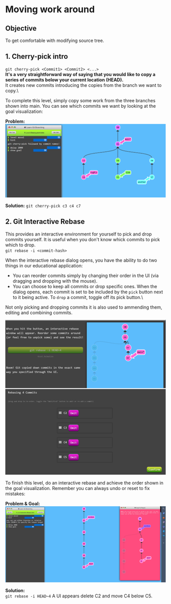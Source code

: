 # Moving work around

## Objective

To get comfortable with modifying source tree.

## 1. Cherry-pick intro

`git cherry-pick <Commit1> <Commit2> <...>`\
**It's a very straightforward way of saying that you would like to copy a series of commits below your current location (HEAD).**\
It creates new commits introducing the copies from the branch we want to copy.\


To complete this level, simply copy some work from the three branches shown into main. You can see which commits we want by looking at the goal visualization:

**Problem:** ![alt text](../../.gitbook/assets/cherrypickproblem.png)

**Solution:** `git cherry-pick c3 c4 c7`

## 2. Git Interactive Rebase

This provides an interactive environment for yourself to pick and drop commits yourself. It is useful when you don't know whick commits to pick which to drop.\
`git rebase -i <commit-hash>`

When the interactive rebase dialog opens, you have the ability to do two things in our educational application:

* You can reorder commits simply by changing their order in the UI (via dragging and dropping with the mouse).
* You can choose to keep all commits or drop specific ones. When the dialog opens, each commit is set to be included by the `pick` button next to it being active. To `drop` a commit, toggle off its pick button.\


Not only picking and dropping commits it is also used to ammending them, editing and combining commits.

![alt text](../../.gitbook/assets/interactiverebaseeg.png) ![alt text](../../.gitbook/assets/promptrebase.png)

To finish this level, do an interactive rebase and achieve the order shown in the goal visualization. Remember you can always undo or reset to fix mistakes:

**Problem & Goal:** ![alt text](../../.gitbook/assets/probandgoalrebase.png)

**Solution:**\
`git rebase -i HEAD~4` A UI appears delete C2 and move C4 below C5.

